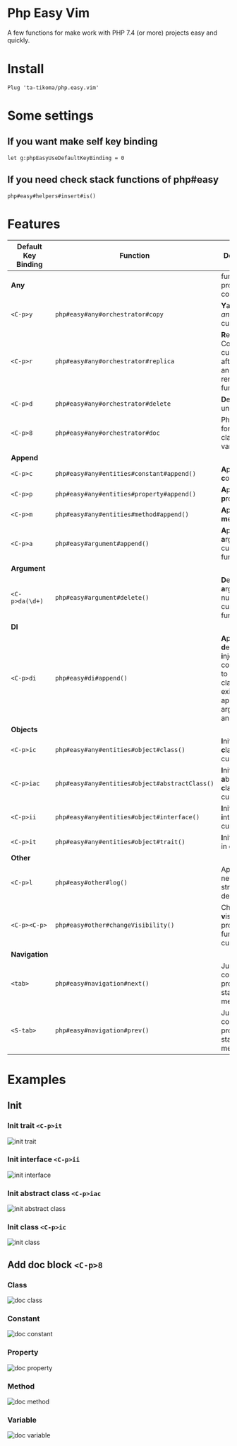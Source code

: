 # Php Easy Vim

A few functions for make work with PHP 7.4 (or more) projects easy and quickly.

# Install

```vim
Plug 'ta-tikoma/php.easy.vim'
```

# Some settings

## If you want make self key binding

```vim
let g:phpEasyUseDefaultKeyBinding = 0
```

## If you need check stack functions of php#easy

```vim
php#easy#helpers#insert#is()
```

# Features

| Default Key Binding | Function  | Description |
| --- | --- | --- |
| **Any**                |                                                | function or property or constant |
| `<C-p>y`               | `php#easy#any#orchestrator#copy`               | **Y**ank (copy) *any* under cursor |
| `<C-p>r`               | `php#easy#any#orchestrator#replica`            | **R**eplica *any*: Copy under cursor, paste after current and trigger rename function |
| `<C-p>d`               | `php#easy#any#orchestrator#delete`             | **D**elete *any* under cursor |
| `<C-p>8`               | `php#easy#any#orchestrator#doc`                | PhpDocBlock for *any* or class or variable |
| **Append**             |                                                | |
| `<C-p>c`               | `php#easy#any#entities#constant#append()`      | **A**ppend **c**onstant |
| `<C-p>p`               | `php#easy#any#entities#property#append()`      | **A**ppend **p**roperty |
| `<C-p>m`               | `php#easy#any#entities#method#append()`        | **A**ppend **m**ethod |
| `<C-p>a`               | `php#easy#argument#append()`                   | **A**ppend new **a**rgument in current function |
| **Argument**           |||
| `<C-p>da(\d+)`         | `php#easy#argument#delete()`                   | **D**elete **a**rgument by number in current function |
| **DI**                 |||
| `<C-p>di`              | `php#easy#di#append()`                         | **A**ppend **d**epended **i**njection: add constructor to current class (if not exist), append argument and property |
| **Objects**            |||
| `<C-p>ic`              | `php#easy#any#entities#object#class()`         | **I**nitialize **c**lass in current file |
| `<C-p>iac`             | `php#easy#any#entities#object#abstractClass()` | **I**nitialize **a**bstract **c**lass in current file |
| `<C-p>ii`              | `php#easy#any#entities#object#interface()`     | **I**nitialize **i**nterface in current file |
| `<C-p>it`              | `php#easy#any#entities#object#trait()`         | **I**nitialize **t**rait in current file |
| **Other**              |||
| `<C-p>l`               | `php#easy#other#log()`                         | Append on new line print structure for debug |
| `<C-p><C-p>`           | `php#easy#other#changeVisibility()`            | Change **v**isibiliti property or function on current line |
| **Navigation**         |||
| `<tab>`                | `php#easy#navigation#next()`                   | Jump to next constant, property, start or end method |
| `<S-tab>`              | `php#easy#navigation#prev()`                   | Jump to prev constant, property, start or end method |

# Examples

## Init

### Init trait `<C-p>it`
![init trait](https://raw.githubusercontent.com/ta-tikoma/php.easy.vim/with-examples/example/init/trait.gif)

### Init interface `<C-p>ii`
![init interface](https://raw.githubusercontent.com/ta-tikoma/php.easy.vim/with-examples/example/init/interface.gif)

### Init abstract class `<C-p>iac`
![init abstract class](https://raw.githubusercontent.com/ta-tikoma/php.easy.vim/with-examples/example/init/abstract-class.gif)

### Init class `<C-p>ic`
![init class](https://raw.githubusercontent.com/ta-tikoma/php.easy.vim/with-examples/example/init/class.gif)

## Add doc block `<C-p>8`

### Class
![doc class](https://raw.githubusercontent.com/ta-tikoma/php.easy.vim/with-examples/example/doc/class.gif)

### Constant
![doc constant](https://raw.githubusercontent.com/ta-tikoma/php.easy.vim/with-examples/example/doc/constant.gif)

### Property
![doc property](https://raw.githubusercontent.com/ta-tikoma/php.easy.vim/with-examples/example/doc/property.gif)

### Method
![doc method](https://raw.githubusercontent.com/ta-tikoma/php.easy.vim/with-examples/example/doc/method.gif)

### Variable
![doc variable](https://raw.githubusercontent.com/ta-tikoma/php.easy.vim/with-examples/example/doc/variable.gif)
